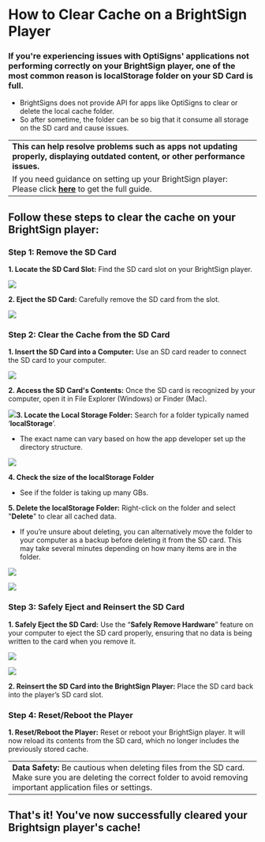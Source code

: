 # How to Clear Cache on a BrightSign Player

### If you're experiencing issues with OptiSigns' applications not performing correctly on your BrightSign player, one of the most common reason is localStorage folder on your SD Card is full.

* BrightSigns does not provide API for apps like OptiSigns to clear or delete the local cache folder.
* So after sometime, the folder can be so big that it consume all storage on the SD card and cause issues.

|  |
| --- |
| **This can help resolve problems such as apps not updating properly, displaying outdated content, or other performance issues.** |
| If you need guidance on setting up your BrightSign player: Please click **[here](https://support.optisigns.com/hc/en-us/articles/5090125683219-BrightSign-Players)** to get the full guide. |

Follow these steps to clear the cache on your BrightSign player:
----------------------------------------------------------------

### **Step 1: Remove the SD Card**

**1. Locate the SD Card Slot:** Find the SD card slot on your BrightSign player.

![](https://support.optisigns.com/hc/article_attachments/29258078833811)

**2. Eject the SD Card:** Carefully remove the SD card from the slot.

![](https://support.optisigns.com/hc/article_attachments/29258078842387)

### **Step 2: Clear the Cache from the SD Card**

**1. Insert the SD Card into a Computer:** Use an SD card reader to connect the SD card to your computer.

![](https://support.optisigns.com/hc/article_attachments/29258094750611)

**2. Access the SD Card's Contents:** Once the SD card is recognized by your computer, open it in File Explorer (Windows) or Finder (Mac).

![](https://support.optisigns.com/hc/article_attachments/29258094752531)**3. Locate the Local Storage Folder:** Search for a folder typically named ‘**localStorage**’.

* The exact name can vary based on how the app developer set up the directory structure.

![](https://support.optisigns.com/hc/article_attachments/29258094758035)

**4. Check the size of the localStorage Folder**

* See if the folder is taking up many GBs.

**5. Delete the localStorage Folder:** Right-click on the folder and select "**Delete**" to clear all cached data.

* If you’re unsure about deleting, you can alternatively move the folder to your computer as a backup before deleting it from the SD card. This may take several minutes depending on how many items are in the folder.

![](https://support.optisigns.com/hc/article_attachments/29258078873875)

![](https://support.optisigns.com/hc/article_attachments/29258094780563)

### **Step 3: Safely Eject and Reinsert the SD Card**

**1. Safely Eject the SD Card:** Use the “**Safely Remove Hardware**” feature on your computer to eject the SD card properly, ensuring that no data is being written to the card when you remove it.

![](https://support.optisigns.com/hc/article_attachments/29258094785683)

![](https://support.optisigns.com/hc/article_attachments/29258094790803)

**2. Reinsert the SD Card into the BrightSign Player:** Place the SD card back into the player’s SD card slot.

### **Step 4: Reset/Reboot the Player**

**1. Reset/Reboot the Player:** Reset or reboot your BrightSign player. It will now reload its contents from the SD card, which no longer includes the previously stored cache.

|  |
| --- |
| **Data Safety:** Be cautious when deleting files from the SD card. Make sure you are deleting the correct folder to avoid removing important application files or settings. |

That's it! You've now successfully cleared your Brightsign player's cache!
--------------------------------------------------------------------------